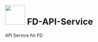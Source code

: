 # <img src=https://user-images.githubusercontent.com/43209824/86005963-a5d04680-ba58-11ea-8e4f-8f4633a2c484.png width="64" height="64"/> FD-API-Service
API Service for FD
